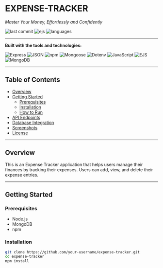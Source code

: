 # EXPENSE-TRACKER

*Master Your Money, Effortlessly and Confidently*

![last commit](https://img.shields.io/github/last-commit/your-username/your-repo-name?style=flat-square)
![ejs](https://img.shields.io/badge/ejs-54.6%25-blue?style=flat-square)
![languages](https://img.shields.io/github/languages/count/your-username/your-repo-name?style=flat-square)

---

**Built with the tools and technologies:**

![Express](https://img.shields.io/badge/Express-black?style=for-the-badge&logo=express)
![JSON](https://img.shields.io/badge/JSON-black?style=for-the-badge&logo=json)
![npm](https://img.shields.io/badge/npm-CB3837?style=for-the-badge&logo=npm&logoColor=white)
![Mongoose](https://img.shields.io/badge/Mongoose-red?style=for-the-badge&logo=mongoose)
![Dotenv](https://img.shields.io/badge/.ENV-yellow?style=for-the-badge)
![JavaScript](https://img.shields.io/badge/JavaScript-yellow?style=for-the-badge&logo=javascript)
![EJS](https://img.shields.io/badge/EJS-green?style=for-the-badge)
![MongoDB](https://img.shields.io/badge/MongoDB-4DB33D?style=for-the-badge&logo=mongodb&logoColor=white)

---

## Table of Contents

- [Overview](#overview)
- [Getting Started](#getting-started)
  - [Prerequisites](#prerequisites)
  - [Installation](#installation)
  - [How to Run](#how-to-run)
- [API Endpoints](#api-endpoints)
- [Database Integration](#database-integration)
- [Screenshots](#screenshots)
- [License](#license)

---

## Overview

This is an Expense Tracker application that helps users manage their finances by tracking their expenses. Users can add, view, and delete their expense entries.

---

## Getting Started

### Prerequisites

- Node.js
- MongoDB
- npm

### Installation

```bash
git clone https://github.com/your-username/expense-tracker.git
cd expense-tracker
npm install
